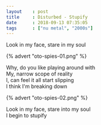 ```yaml
---
layout    : post
title     : Disturbed - Stupify
date      : 2018-09-13 07:35:05
tags      : ["nu metal", "2000s"]
---
```


Look in my face, stare in my soul
<!--more-->

{% advert "oto-spies-01.png" %}

Why, do you like playing around with\
My, narrow scope of reality\
I, can feel it all start slipping\
I think I'm breaking down

{% advert "oto-spies-02.png" %}

Look in my face, stare into my soul\
I begin to stupify
